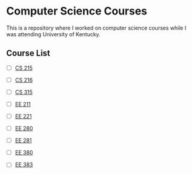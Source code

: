 # Computer Science Courses

This is a repository where I worked on computer science courses while I was attending University of Kentucky. 

## Course List

- [ ] [CS 215](./cs215_C++/)
- [ ] [CS 216](./cs216_C++_level2/)
- [ ] [CS 315](./cs315_Algorithms/)
- [ ] [EE 211](./ee211_circuits/)
- [ ] [EE 221](./ee221_circuits_level2)
- [ ] [EE 280](./ee281_digital_logic/)
- [ ] [EE 281](./ee_281_logical_design_laboratory/)
- [ ] [EE 380](./ee380_computer_achitecture/)
- [ ] [EE 383](./ee383_Project_embeddedsystems/)

